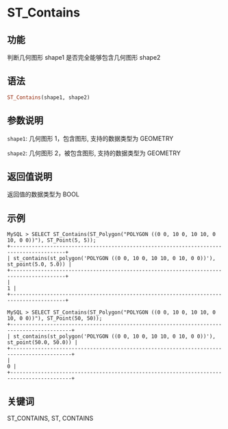 # ST_Contains

## 功能

判断几何图形 shape1 是否完全能够包含几何图形 shape2

## 语法

```Haskell
ST_Contains(shape1, shape2)
```

## 参数说明

`shape1`: 几何图形 1，包含图形, 支持的数据类型为 GEOMETRY

`shape2`: 几何图形 2，被包含图形, 支持的数据类型为 GEOMETRY

## 返回值说明

返回值的数据类型为 BOOL

## 示例

```Plain Text
MySQL > SELECT ST_Contains(ST_Polygon("POLYGON ((0 0, 10 0, 10 10, 0 10, 0 0))"), ST_Point(5, 5));
+----------------------------------------------------------------------------------------+
| st_contains(st_polygon('POLYGON ((0 0, 10 0, 10 10, 0 10, 0 0))'), st_point(5.0, 5.0)) |
+----------------------------------------------------------------------------------------+
|                                                                                      1 |
+----------------------------------------------------------------------------------------+

MySQL > SELECT ST_Contains(ST_Polygon("POLYGON ((0 0, 10 0, 10 10, 0 10, 0 0))"), ST_Point(50, 50));
+------------------------------------------------------------------------------------------+
| st_contains(st_polygon('POLYGON ((0 0, 10 0, 10 10, 0 10, 0 0))'), st_point(50.0, 50.0)) |
+------------------------------------------------------------------------------------------+
|                                                                                        0 |
+------------------------------------------------------------------------------------------+
```

## 关键词

ST_CONTAINS, ST, CONTAINS

